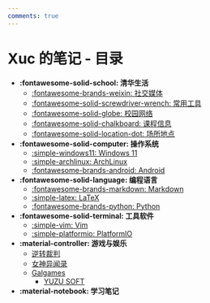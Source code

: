 ```yaml
---
comments: true
---
```


# Xuc 的笔记 - 目录

- **:fontawesome-solid-school: 清华生活**
    - [:fontawesome-brands-weixin: 社交媒体](tsinghua/socialmedia.md)
    - [:fontawesome-solid-screwdriver-wrench: 常用工具](tsinghua/utilities.md)
    - [:fontawesome-solid-globe: 校园网络](tsinghua/network.md)
    - [:fontawesome-solid-chalkboard: 课程信息](tsinghua/courses.md)
    - [:fontawesome-solid-location-dot: 场所地点](tsinghua/locations.md)
- **:fontawesome-solid-computer: 操作系统**
    - [:simple-windows11: Windows 11](os/windows11.md)
    - [:simple-archlinux: ArchLinux](os/archlinux.md)
    - [:fontawesome-brands-android: Android](os/android.md)
- **:fontawesome-solid-language: 编程语言**
    - [:fontawesome-brands-markdown: Markdown](languages/markdown.md)
    - [:simple-latex: LaTeX](languages/latex.md)
    - [:fontawesome-brands-python: Python](languages/python.md)
- **:fontawesome-solid-terminal: 工具软件**
    - [:simple-vim: Vim](softwares/vim.md)
    - [:simple-platformio: PlatformIO](softwares/platformio.md)
- **:material-controller: 游戏与娱乐**
    - [逆转裁判](games/aceattorney.md)
    - [女神异闻录](games/persona.md)
    - [Galgames](games/galgames/index.md)
        - [YUZU SOFT](games/galgames/yuzusoft.md)
- **:material-notebook: 学习笔记**
